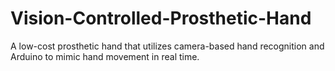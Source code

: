 # Vision-Controlled-Prosthetic-Hand
A low-cost prosthetic hand that utilizes camera-based hand recognition and Arduino to mimic hand movement in real time.
